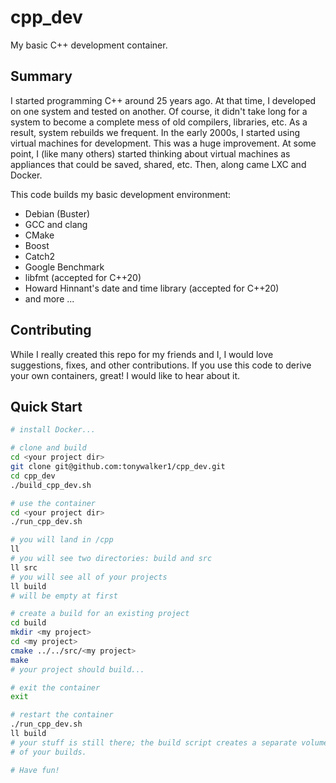 # cpp_dev
My basic C++ development container.

## Summary
I started programming C++ around 25 years ago. At that time, I developed
on one system and tested on another. Of course, it didn't take long for a system
to become a complete mess of old compilers, libraries, etc. As a result,
system rebuilds we frequent. In the early 2000s, I started using virtual
machines for development. This was a huge improvement. At some point, I (like
many others) started thinking about virtual machines as appliances that could
be saved, shared, etc. Then, along came LXC and Docker.

This code builds my basic development environment:
* Debian (Buster)
* GCC and clang
* CMake
* Boost
* Catch2
* Google Benchmark
* libfmt (accepted for C++20)
* Howard Hinnant's date and time library (accepted for C++20)
* and more ...

## Contributing
While I really created this repo for my friends and I, I would love suggestions,
fixes, and other contributions. If you use this code to derive your own
containers, great! I would like to hear about it.

## Quick Start

```bash
# install Docker...

# clone and build
cd <your project dir>
git clone git@github.com:tonywalker1/cpp_dev.git
cd cpp_dev
./build_cpp_dev.sh

# use the container
cd <your project dir>
./run_cpp_dev.sh

# you will land in /cpp
ll
# you will see two directories: build and src
ll src
# you will see all of your projects
ll build
# will be empty at first

# create a build for an existing project
cd build
mkdir <my project>
cd <my project>
cmake ../../src/<my project>
make
# your project should build...

# exit the container
exit

# restart the container
./run_cpp_dev.sh
ll build
# your stuff is still there; the build script creates a separate volume for all
# of your builds.

# Have fun!
```
